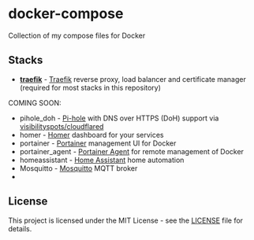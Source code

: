 # docker-compose

Collection of my compose files for Docker

## Stacks

- **[traefik][traefik_readme]** - [Traefik][traefik_website] reverse proxy, load balancer and certificate manager (required for most stacks in this repository)

COMING SOON:

- pihole_doh - [Pi-hole][pihole_website] with DNS over HTTPS (DoH) support via [visibilityspots/cloudflared][visibilityspots_cloudflared_website]
- homer - [Homer][homer_website] dashboard for your services
- portainer - [Portainer][portainer_website] management UI for Docker
- portainer_agent - [Portainer Agent][portainer_agent_website] for remote management of Docker
- homeassistant - [Home Assistant][homeassistant_website] home automation
- Mosquitto - [Mosquitto][mosquitto_website] MQTT broker
-

## License

This project is licensed under the MIT License - see the [LICENSE](LICENSE) file for details.

[traefik_readme]: ./stacks/traefik/README.md
[pihole_doh_readme]: ./stacks/pihole_doh/
[homer_readme]: ./stacks/homer/README.md
[pihole_website]: https://pi-hole.net/
[visibilityspots_cloudflared_website]: https://hub.docker.com/r/visibilityspots/cloudflared
[traefik_website]: https://traefik.io/
[homer_website]: https://github.com/bastienwirtz/homer
[portainer_website]: https://www.portainer.io/
[portainer_agent_website]: https://hub.docker.com/r/portainer/agent
[homeassistant_website]: https://www.home-assistant.io/
[mosquitto_website]: https://mosquitto.org/
